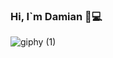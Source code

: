 ### Hi, I`m Damian 👋💻
![giphy (1)](https://user-images.githubusercontent.com/78944687/181287096-643bda3e-797d-4734-a83c-25bb3575ce95.gif)


<!--
**Damian626/Damian626** is a ✨ _special_ ✨ repository because its `README.md` (this file) appears on your GitHub profile.

Here are some ideas to get you started:

- 🔭 I’m currently working on ...
- 🌱 I’m currently learning ...
- 👯 I’m looking to collaborate on ...
- 🤔 I’m looking for help with ...
- 💬 Ask me about ...
- 📫 How to reach me: ...
- 😄 Pronouns: ...
- ⚡ Fun fact: ...
-->
